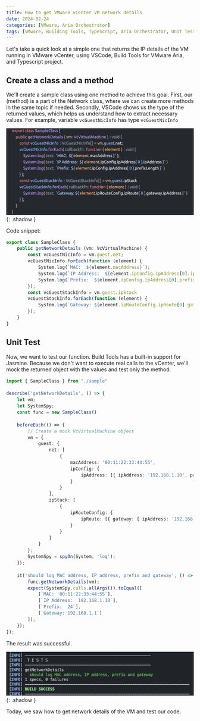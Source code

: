 ```yaml
---
title: How to get VMware vCenter VM network details
date: 2024-02-24
categories: [VMware, Aria Orchestrator]
tags: [VMware, Building Tools, TypeScript, Aria Orchestrator, Unit Test, Jasmine]
---
```


Let's take a quick look at a simple one that returns the IP details of the VM running in VMware vCenter, using VSCode, Build Tools for VMware Aria, and Typescript project.

## Create a class and a method

We'll create a sample class using one method to achieve this goal.
First, our (method) is a part of the Network class, where we can create more methods in the same topic if needed.
Secondly, VSCode shows us the type of the returned values, which helps us understand how to extract necessary values. For example, variable `vcGuestNicInfo` has type `vcGuestNicInfo`

![img-description](/assets/img/vmware-how-to-get-VM-network-details/Pasted%20image%2020240224140910.png){: .shadow }

Code snippet:

```typescript
export class SampleClass {
    public getNetworkDetails (vm: VcVirtualMachine) {
        const vcGuestNicInfo = vm.guest.net;
        vcGuestNicInfo.forEach(function (element) {
            System.log(`MAC:  ${element.macAddress}`);
            System.log(`IP Address:  ${element.ipConfig.ipAddress[0].ipAddress}`)
            System.log(`Prefix:  ${element.ipConfig.ipAddress[0].prefixLength}`)
        });
        const vcGuestStackInfo = vm.guest.ipStack
        vcGuestStackInfo.forEach(function (element) {
            System.log(`Gateway: ${element.ipRouteConfig.ipRoute[0].gateway.ipAddress}`)
        });
    }
}
```

## Unit Test

Now, we want to test our function. Build Tools has a built-in support for Jasmine. Because we don't want to execute real calls to the vCenter, we'll mock the returned object with the values and test only the method.

```typescript
import { SampleClass } from "./sample"

describe('getNetworkDetails', () => {
    let vm;
    let SystemSpy;
    const func = new SampleClass()

    beforeEach(() => {
        // Create a mock VcVirtualMachine object
        vm = {
            guest: {
                net: [
                    {
                        macAddress: '00:11:22:33:44:55',
                        ipConfig: {
                            ipAddress: [{ ipAddress: '192.168.1.10', prefixLength: 24 }]
                        }
                    }
                ],
                ipStack: [
                    {
                        ipRouteConfig: {
                            ipRoute: [{ gateway: { ipAddress: '192.168.1.1' } }]
                        }
                    }
                ]
            }
        };
        SystemSpy = spyOn(System, 'log');
    });

    it('should log MAC address, IP address, prefix and gateway', () => {
        func.getNetworkDetails(vm);
        expect(SystemSpy.calls.allArgs()).toEqual([
            [`MAC:  00:11:22:33:44:55`],
            [`IP Address:  192.168.1.10`],
            [`Prefix:  24`],
            [`Gateway: 192.168.1.1`]
        ]);
    });
});
```

The result was successful.

![img-description](/assets/img/vmware-how-to-get-VM-network-details/Pasted%20image%2020240224141306.png){: .shadow }

Today, we saw how to get network details of the VM and test our code.
